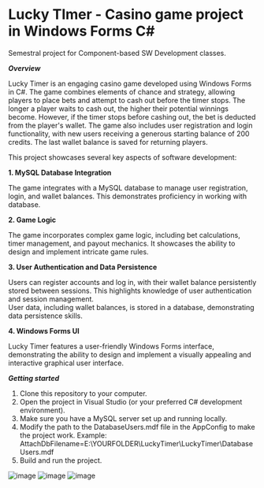 # Lucky TImer - Casino game project in Windows Forms C#
Semestral project for Component-based SW Development classes.  

***Overview***  

Lucky Timer is an engaging casino game developed using Windows Forms in C#. The game combines elements of chance and strategy, allowing players to place bets and attempt to cash out before the timer stops. The longer a player waits to cash out, the higher their potential winnings become. However, if the timer stops before cashing out, the bet is deducted from the player's wallet. The game also includes user registration and login functionality, with new users receiving a generous starting balance of 200 credits. The last wallet balance is saved for returning players.  

This project showcases several key aspects of software development:

**1. MySQL Database Integration**  

The game integrates with a MySQL database to manage user registration, login, and wallet balances. This demonstrates proficiency in working with database.  

**2. Game Logic**  

The game incorporates complex game logic, including bet calculations, timer management, and payout mechanics. It showcases the ability to design and implement intricate game rules.  

**3.  User Authentication and Data Persistence**  

Users can register accounts and log in, with their wallet balance persistently stored between sessions. This highlights knowledge of user authentication and session management.  
User data, including wallet balances, is stored in a database, demonstrating data persistence skills.  

**4. Windows Forms UI**  

Lucky Timer features a user-friendly Windows Forms interface, demonstrating the ability to design and implement a visually appealing and interactive graphical user interface.

***Getting started***
1. Clone this repository to your computer.
2. Open the project in Visual Studio (or your preferred C# development environment).
3. Make sure you have a MySQL server set up and running locally.
4. Modify the path to the DatabaseUsers.mdf file in the AppConfig to make the project work. Example: AttachDbFilename=E:\YOURFOLDER\LuckyTimer\LuckyTimer\DatabaseUsers.mdf
5. Build and run the project.

![image](https://user-images.githubusercontent.com/125823447/219969978-6797906a-7f4a-41d9-92bf-ac73802aafaf.png)
![image](https://user-images.githubusercontent.com/125823447/219970001-61a736a1-2529-40f6-8de6-a784da68c8cd.png)
![image](https://user-images.githubusercontent.com/125823447/219970018-9eb76688-0499-44f0-945c-082990448040.png)
